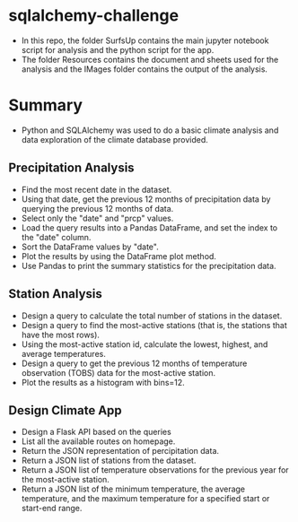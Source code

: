 # sqlalchemy-challenge

* In this repo, the folder SurfsUp contains the main jupyter notebook script for analysis and the python script for the app.
* The folder Resources contains the document and sheets used for the analysis and the IMages folder contains the output of the analysis.

# Summary

* Python and SQLAlchemy was used to do a basic climate analysis and data exploration of the climate database provided.

## Precipitation Analysis
* Find the most recent date in the dataset.
* Using that date, get the previous 12 months of precipitation data by querying the previous 12 months of data.
* Select only the "date" and "prcp" values.
* Load the query results into a Pandas DataFrame, and set the index to the "date" column.
* Sort the DataFrame values by "date".
* Plot the results by using the DataFrame plot method.
* Use Pandas to print the summary statistics for the precipitation data.

## Station Analysis
* Design a query to calculate the total number of stations in the dataset.
* Design a query to find the most-active stations (that is, the stations that have the most rows).
* Using the most-active station id, calculate the lowest, highest, and average temperatures.
* Design a query to get the previous 12 months of temperature observation (TOBS) data for the most-active station.
* Plot the results as a histogram with bins=12.

## Design Climate App
* Design a Flask API based on the queries
* List all the available routes on homepage.
* Return the JSON representation of percipitation data.
* Return a JSON list of stations from the dataset.
* Return a JSON list of temperature observations for the previous year for the most-active station.
* Return a JSON list of the minimum temperature, the average temperature, and the maximum temperature for a specified start or start-end range.
